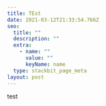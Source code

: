 ```yaml
---
title: TEst
date: 2021-03-12T21:33:54.766Z
seo:
  title: ""
  description: ""
  extra:
    - name: ""
      value: ""
      keyName: name
  type: stackbit_page_meta
layout: post
---
```

test